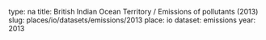 type: na
title: British Indian Ocean Territory / Emissions of pollutants (2013)
slug: places/io/datasets/emissions/2013
place: io
dataset: emissions
year: 2013
